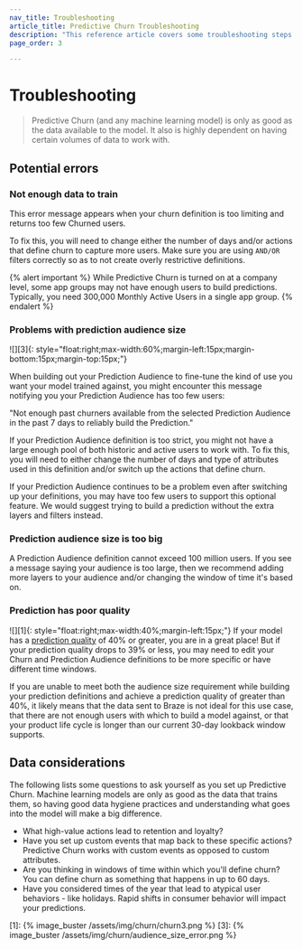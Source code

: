 ```yaml
---
nav_title: Troubleshooting
article_title: Predictive Churn Troubleshooting
description: "This reference article covers some troubleshooting steps and considerations to keep in mind while using Predictive Churn."
page_order: 3

---
```


# Troubleshooting

> Predictive Churn (and any machine learning model) is only as good as the data available to the model. It also is highly dependent on having certain volumes of data to work with. 

## Potential errors

### Not enough data to train 

This error message appears when your churn definition is too limiting and returns too few Churned users. 

To fix this, you will need to change either the number of days and/or actions that define churn to capture more users. Make sure you are using `AND/OR` filters correctly so as to not create overly restrictive definitions. 

{% alert important %}
While Predictive Churn is turned on at a company level, some app groups may not have enough users to build predictions. Typically, you need 300,000 Monthly Active Users in a single app group.
{% endalert %}

### Problems with prediction audience size

![][3]{: style="float:right;max-width:60%;margin-left:15px;margin-bottom:15px;margin-top:15px;"}

When building out your Prediction Audience to fine-tune the kind of use you want your model trained against, you might encounter this message notifying you your Prediction Audience has too few users: 

"Not enough past churners available from the selected Prediction Audience in the past 7 days to reliably build the Prediction."

If your Prediction Audience definition is too strict, you might not have a large enough pool of both historic and active users to work with. To fix this, you will need to either change the number of days and type of attributes used in this definition and/or switch up the actions that define churn. 

If your Prediction Audience continues to be a problem even after switching up your definitions, you may have too few users to support this optional feature. We would suggest trying to build a prediction without the extra layers and filters instead. 

### Prediction audience size is too big

A Prediction Audience definition cannot exceed 100 million users. If you see a message saying your audience is too large, then we recommend adding more layers to your audience and/or changing the window of time it's based on.

### Prediction has poor quality

![][1]{: style="float:right;max-width:40%;margin-left:15px;"}
If your model has a [prediction quality]({{site.baseurl}}/user_guide/predictive_suite/predictive_churn/prediction_analytics/prediction_quality/) of 40% or greater, you are in a great place! But if your prediction quality drops to 39% or less, you may need to edit your Churn and Prediction Audience definitions to be more specific or have different time windows. 

If you are unable to meet both the audience size requirement while building your prediction definitions and achieve a prediction quality of greater than 40%, it likely means that the data sent to Braze is not ideal for this use case, that there are not enough users with which to build a model against, or that your product life cycle is longer than our current 30-day lookback window supports. 

## Data considerations

The following lists some questions to ask yourself as you set up Predictive Churn. Machine learning models are only as good as the data that trains them, so having good data hygiene practices and understanding what goes into the model will make a big difference.

- What high-value actions lead to retention and loyalty?
- Have you set up custom events that map back to these specific actions? Predictive Churn works with custom events as opposed to custom attributes.
- Are you thinking in windows of time within which you'll define churn? You can define churn as something that happens in up to 60 days.
- Have you considered times of the year that lead to atypical user behaviors - like holidays. Rapid shifts in consumer behavior will impact your predictions. 

[1]: {% image_buster /assets/img/churn/churn3.png %}
[3]: {% image_buster /assets/img/churn/audience_size_error.png %}
